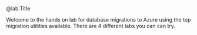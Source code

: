 @lab.Title

Welcome to the hands on lab for database migrations to Azure using the top migration utilities available.  There are 4 different labs you can can try.  
